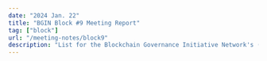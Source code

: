 ```yaml
---
date: "2024 Jan. 22"
title: "BGIN Block #9 Meeting Report"
tag: ["block"]
url: "/meeting-notes/block9"
description: "List for the Blockchain Governance Initiative Network's (BGIN) ninth block meeting."
---
```



